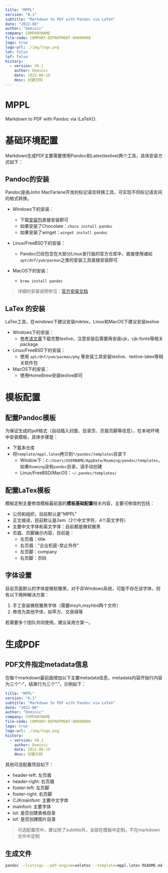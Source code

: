 ```yaml
---
title: "MPPL"
version: "0.1"
subtitle: "Markdown to PDF with Pandoc via LaTeX"
date: "2022-08"
author: "Dominic"
company: COMPANYNAME
file-code: COMPANY-DEPARTMENT-00000000
logo: true
logo-url: ./img/logo.png
lot: false
lof: false
history:
  - version: V0.1
    author: Dominic
    date: 2022-08-19
    desc: 创建文档
---
```


# MPPL

Markdown to PDF with Pandoc via \LaTeX{}.

# 基础环境配置

Markdown生成PDF主要需要使用Pandoc和Latex(texlive)两个工具，具体安装方式如下：

## Pandoc的安装

Pandoc是由John MacFarlane开发的标记语言转换工具，可实现不同标记语言间的格式转换。

-  Windows下的安装：
    - 下载[安装包](https://github.com/jgm/pandoc/releases)直接安装即可
    - 如果安装了Chocolate：`choco install pandoc`
    - 如果安装了winget：`winget install pandoc`

-  Linux/FreeBSD下的安装：
    - Pandoc已经包含在大部分Linux发行版的官方仓库中，直接使用诸如`apt/dnf/yum/pacman`之类的安装工具直接安装即可
  
-  MacOS下的安装：
    - `brew install pandoc`

> 详细的安装说明参见：[官方安装文档](https://pandoc.org/installing.html)

## LaTex 的安装

LaTex工具，在windows下建议安装miktex，Linux和MacOS下建议安装texlive

- Windows下的安装：
    - [参考该文章](https://zhuanlan.zhihu.com/p/41855480)下载完整texlive，注意安装后需要再安装cjk，cjk-fonts等相关package
- Linux/FreeBSD下的安装：
    - 使用 `apt/dnf/yum/pacman/pkg` 等安装工具安装texlive、texlive-latex等相关软件包
- MacOS下的安装：
    - 使用HomeBrew安装texlive即可

# 模板配置

## 配置Pandoc模板

为保证生成的pdf格式（自动插入封面、目录页、页眉页脚等信息），在本地环境中安装模板，具体步骤是：

- 下载本仓库
- 将`template/mppl.latex`拷贝到`*/pandoc/templates`目录下
    - Window下：`C:/Users/USERNAME/AppData/Roaming/pandoc/templates`，如果`Roaming`没有`pandoc`目录，请手动创建
  - Linux/FreeBSD/MacOS：`~/.pandoc/templates/`

## 配置LaTex模板

模板定制主要修改模板最前面的**模板基础配置**相关内容，主要可修改的包括：

- 公司和组织，目前默认是"MPPL"
- 正文缩进，目前默认是2em（2个中文字符，4个英文字符）
-  主要中文字体和英文字体：目前都是微软雅黑
-  页眉、页脚展示内容，目前是：
   -  左页眉：title
   -  右页眉："企业机密-禁止外传"
   -  左页脚：company
   -  右页脚：页码

## 字体设置

目前页面默认的字体是微软雅黑，对于非Windows系统，可能不存在该字体，则有以下两种解决方案：

1. 手工安装微软雅黑字体（需要msyh,msyhbd两个文件）
2. 修改为其他字体，如苹方、文泉驿等

若需要多个团队共同使用，建议采用方案一。


# 生成PDF

## PDF文件指定metadata信息


在每个markdown最前面增加以下主要metadata信息，metadata内容开始行内容为三个“-”，结束行为三个“.”，示例如下：

```yml
title: "MPPL"
version: "0.1"
subtitle: "Markdown to PDF with Pandoc via LaTeX"
date: "2022-08"
author: "Dominic"
company: COMPANYNAME
file-code: COMPANY-DEPARTMENT-00000000
logo: true
logo-url: ./img/logo.png
history:
  - version: V0.1
    author: Dominic
    date: 2022-08-19
    desc: 创建文档
```

其他可选配置项目如下：

- header-left: 左页眉
- header-right: 右页眉
- footer-left: 左页脚
- footer-right: 右页脚
-  CJKmainfont: 主要中文字体
-  mainfont: 主要字体
-  lot: 是否创建表格目录
-  lof: 是否创建图片目录

> 可选配置项中，建议除了subtitle外，全部在模板中定制，不在markdown文件中定制

## 生成文件

```bash
pandoc --listings --pdf-engine=xelatex --template=mppl.latex README.md -o README.pdf
```